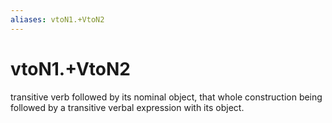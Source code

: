 ```yaml
---
aliases: vtoN1.+VtoN2
---
```

# vtoN1.+VtoN2

transitive verb followed by its nominal object, that whole construction being followed by a transitive verbal expression with its object.